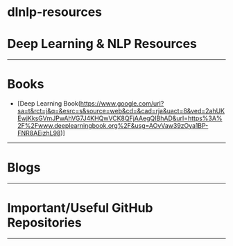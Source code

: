# dlnlp-resources

# Deep Learning & NLP Resources
---

# Books

- [Deep Learning Book(https://www.google.com/url?sa=t&rct=j&q=&esrc=s&source=web&cd=&cad=rja&uact=8&ved=2ahUKEwjKksGVmJPwAhVG7J4KHQwVCK8QFjAAegQIBhAD&url=https%3A%2F%2Fwww.deeplearningbook.org%2F&usg=AOvVaw39zOya1BP-FNR8AEizhL98)]
---

# Blogs

---

# Important/Useful GitHub Repositories

---
